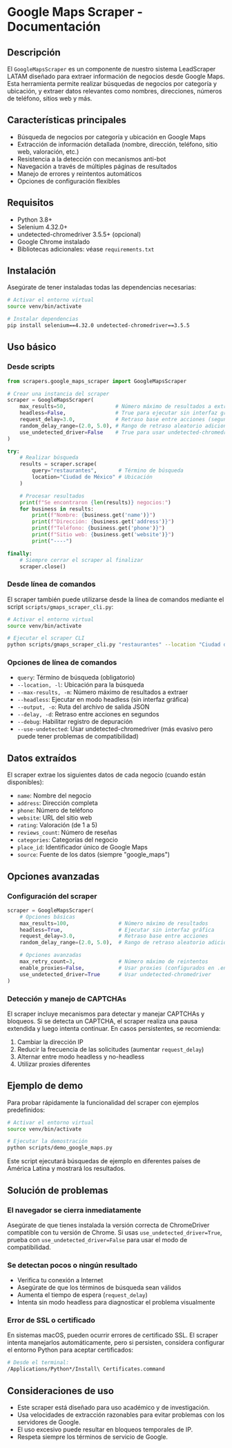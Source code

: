 # Google Maps Scraper - Documentación

## Descripción

El `GoogleMapsScraper` es un componente de nuestro sistema LeadScraper LATAM diseñado para extraer información de negocios desde Google Maps. Esta herramienta permite realizar búsquedas de negocios por categoría y ubicación, y extraer datos relevantes como nombres, direcciones, números de teléfono, sitios web y más.

## Características principales

- Búsqueda de negocios por categoría y ubicación en Google Maps
- Extracción de información detallada (nombre, dirección, teléfono, sitio web, valoración, etc.)
- Resistencia a la detección con mecanismos anti-bot
- Navegación a través de múltiples páginas de resultados
- Manejo de errores y reintentos automáticos
- Opciones de configuración flexibles

## Requisitos

- Python 3.8+
- Selenium 4.32.0+
- undetected-chromedriver 3.5.5+ (opcional)
- Google Chrome instalado
- Bibliotecas adicionales: véase `requirements.txt`

## Instalación

Asegúrate de tener instaladas todas las dependencias necesarias:

```bash
# Activar el entorno virtual
source venv/bin/activate

# Instalar dependencias
pip install selenium==4.32.0 undetected-chromedriver==3.5.5
```

## Uso básico

### Desde scripts

```python
from scrapers.google_maps_scraper import GoogleMapsScraper

# Crear una instancia del scraper
scraper = GoogleMapsScraper(
    max_results=50,                # Número máximo de resultados a extraer
    headless=False,                # True para ejecutar sin interfaz gráfica
    request_delay=3.0,             # Retraso base entre acciones (segundos)
    random_delay_range=(2.0, 5.0), # Rango de retraso aleatorio adicional
    use_undetected_driver=False    # True para usar undetected-chromedriver
)

try:
    # Realizar búsqueda
    results = scraper.scrape(
        query="restaurantes",       # Término de búsqueda
        location="Ciudad de México" # Ubicación
    )

    # Procesar resultados
    print(f"Se encontraron {len(results)} negocios:")
    for business in results:
        print(f"Nombre: {business.get('name')}")
        print(f"Dirección: {business.get('address')}")
        print(f"Teléfono: {business.get('phone')}")
        print(f"Sitio web: {business.get('website')}")
        print("----")

finally:
    # Siempre cerrar el scraper al finalizar
    scraper.close()
```

### Desde línea de comandos

El scraper también puede utilizarse desde la línea de comandos mediante el script `scripts/gmaps_scraper_cli.py`:

```bash
# Activar el entorno virtual
source venv/bin/activate

# Ejecutar el scraper CLI
python scripts/gmaps_scraper_cli.py "restaurantes" --location "Ciudad de México" --max-results 50 --output "results/restaurantes_cdmx.json"
```

### Opciones de línea de comandos

- `query`: Término de búsqueda (obligatorio)
- `--location, -l`: Ubicación para la búsqueda
- `--max-results, -m`: Número máximo de resultados a extraer
- `--headless`: Ejecutar en modo headless (sin interfaz gráfica)
- `--output, -o`: Ruta del archivo de salida JSON
- `--delay, -d`: Retraso entre acciones en segundos
- `--debug`: Habilitar registro de depuración
- `--use-undetected`: Usar undetected-chromedriver (más evasivo pero puede tener problemas de compatibilidad)

## Datos extraídos

El scraper extrae los siguientes datos de cada negocio (cuando están disponibles):

- `name`: Nombre del negocio
- `address`: Dirección completa
- `phone`: Número de teléfono
- `website`: URL del sitio web
- `rating`: Valoración (de 1 a 5)
- `reviews_count`: Número de reseñas
- `categories`: Categorías del negocio
- `place_id`: Identificador único de Google Maps
- `source`: Fuente de los datos (siempre "google_maps")

## Opciones avanzadas

### Configuración del scraper

```python
scraper = GoogleMapsScraper(
    # Opciones básicas
    max_results=100,                # Número máximo de resultados
    headless=True,                  # Ejecutar sin interfaz gráfica
    request_delay=3.0,              # Retraso base entre acciones
    random_delay_range=(2.0, 5.0),  # Rango de retraso aleatorio adicional

    # Opciones avanzadas
    max_retry_count=3,              # Número máximo de reintentos
    enable_proxies=False,           # Usar proxies (configurados en .env)
    use_undetected_driver=True      # Usar undetected-chromedriver
)
```

### Detección y manejo de CAPTCHAs

El scraper incluye mecanismos para detectar y manejar CAPTCHAs y bloqueos. Si se detecta un CAPTCHA, el scraper realiza una pausa extendida y luego intenta continuar. En casos persistentes, se recomienda:

1. Cambiar la dirección IP
2. Reducir la frecuencia de las solicitudes (aumentar `request_delay`)
3. Alternar entre modo headless y no-headless
4. Utilizar proxies diferentes

## Ejemplo de demo

Para probar rápidamente la funcionalidad del scraper con ejemplos predefinidos:

```bash
# Activar el entorno virtual
source venv/bin/activate

# Ejecutar la demostración
python scripts/demo_google_maps.py
```

Este script ejecutará búsquedas de ejemplo en diferentes países de América Latina y mostrará los resultados.

## Solución de problemas

### El navegador se cierra inmediatamente

Asegúrate de que tienes instalada la versión correcta de ChromeDriver compatible con tu versión de Chrome. Si usas `use_undetected_driver=True`, prueba con `use_undetected_driver=False` para usar el modo de compatibilidad.

### Se detectan pocos o ningún resultado

- Verifica tu conexión a Internet
- Asegúrate de que los términos de búsqueda sean válidos
- Aumenta el tiempo de espera (`request_delay`)
- Intenta sin modo headless para diagnosticar el problema visualmente

### Error de SSL o certificado

En sistemas macOS, pueden ocurrir errores de certificado SSL. El scraper intenta manejarlos automáticamente, pero si persisten, considera configurar el entorno Python para aceptar certificados:

```bash
# Desde el terminal:
/Applications/Python*/Install\ Certificates.command
```

## Consideraciones de uso

- Este scraper está diseñado para uso académico y de investigación.
- Usa velocidades de extracción razonables para evitar problemas con los servidores de Google.
- El uso excesivo puede resultar en bloqueos temporales de IP.
- Respeta siempre los términos de servicio de Google.

